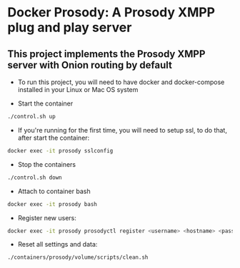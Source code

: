 # Docker Prosody: A Prosody XMPP plug and play server
## This project implements the Prosody XMPP server with Onion routing by default


* To run this project, you will need to have docker and docker-compose installed in your Linux or Mac OS system

* Start the container
```sh
./control.sh up
```

* If you're running for the first time, you will need to setup ssl, to do that, after start the container:
```sh
docker exec -it prosody sslconfig
```

* Stop the containers
```sh
./control.sh down
```

* Attach to container bash
```sh
docker exec -it prosody bash
```

* Register new users:
```sh
docker exec -it prosody prosodyctl register <username> <hostname> <password>
```

* Reset all settings and data:
```sh
./containers/prosody/volume/scripts/clean.sh
```